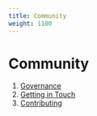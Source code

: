 ```yaml
---
title: Community
weight: 1100
---
```

# Community

1. [Governance](governance/)
2. [Getting in Touch](getting-in-touch/)
3. [Contributing](contributing/)
